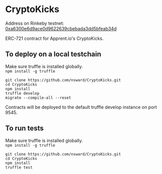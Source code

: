 # CryptoKicks  
  
Address on Rinkeby testnet: <a href="https://rinkeby.etherscan.io/address/0xa6300e6d9ace0d9622639cbebada3dd5bfeab34d#code">0xa6300e6d9ace0d9622639cbebada3dd5bfeab34d</a>  
  
ERC-721 contract for Apprent.io's CryptoKicks.  
  
## To deploy on a local testchain
Make sure truffle is installed globally.  
```npm install -g truffle```  
  
```git clone https://github.com/nsward/CryptoKicks.git```  
```cd CryptoKicks```  
```npm install```  
```truffle develop```  
```migrate --compile-all --reset```  
  
Contracts will be deployed to the default truffle develop instance on port 9545.  
  
## To run tests  
Make sure truffle is installed globally.  
```npm install -g truffle```  
  
```git clone https://github.com/nsward/CryptoKicks.git```   
```cd CryptoKicks```  
```npm install```  
```truffle test```  
